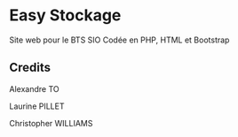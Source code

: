 # Easy Stockage

Site web pour le BTS SIO
Codée en PHP, HTML et Bootstrap

## Credits

Alexandre TO

Laurine PILLET

Christopher WILLIAMS
